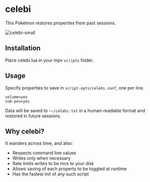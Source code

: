 # celebi
This Pokémon restores properties from past sessions.

![celebi-small](https://github.com/po5/celebi/assets/42466980/aec4ca31-3bf8-433c-a4c0-9a2a09d1b255)

## Installation
Place celebi.lua in your mpv `scripts` folder.

## Usage
Specify properties to save in `script-opts/celebi.conf`, one per line.
```
volume=yes
sub-pos=yes
```
Data will be saved to `~~/celebi.txt` in a human-readable format and restored in future sessions.

## Why celebi?
It wanders across time, and also:
- Respects command line values
- Writes only when necessary
- Rate limits writes to be nice to your disk
- Allows saving of each property to be toggled at runtime
- Has the fastest init of any such script
